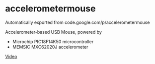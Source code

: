 # accelerometermouse
Automatically exported from code.google.com/p/accelerometermouse

Accelerometer-based USB Mouse, powered by
  * Microchip PIC18F14K50 microcontroller
  * MEMSIC MXC62020J accelerometer

[Video](http://www.youtube.com/watch?v=kykNB3RcyWo)
